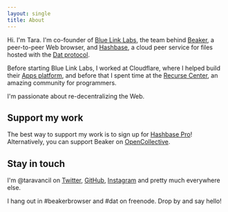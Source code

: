 ```yaml
---
layout: single
title: About
---
```

Hi. I'm Tara. I'm co-founder of [Blue Link Labs](https://bluelinklabs.com), the team behind
[Beaker](https://beakerbrowser.com), a peer-to-peer Web browser, and
[Hashbase](https://hashbase.io), a cloud peer service for files hosted with the
[Dat protocol](https://github.com/datproject/dat).

Before starting Blue Link Labs, I worked at Cloudflare, where I helped build
their [Apps platform](https://cloudflare.com/apps/), and before that I spent
time at the [Recurse Center](https://recurse.com), an amazing community for programmers.

I'm passionate about re-decentralizing the Web.

## Support my work

The best way to support my work is to sign up for [Hashbase
Pro](https://hashbase.io/pricing)! Alternatively, you can support Beaker on [OpenCollective](https://opencollective.com/beaker).

## Stay in touch

I'm @taravancil on [Twitter](https://twitter.com/taravancil), [GitHub](https://github.com/taravancil), [Instagram](https://instagram.com/taravancil) and pretty much everywhere else.

I hang out in #beakerbrowser and #dat on freenode. Drop by and say hello!
